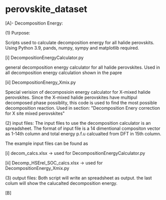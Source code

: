 # perovskite_dataset
[A]- Decomposition Energy:

(1) Purpose:

Scripts used to calculate decomposition energy for all halide perovskits.
Using Python 3.9, pands, numpy, sympy and matplotlib required.

[i] DecompositionEnergyCalculator.py

general decomposition energy calculator for all halide perovskites. Used in all decomposition energy calculation shown in the papre

[ii] DecompositionEnergy_Xmix.py

Special verision of decomposioin energy calculator for X-mixed halide perovskites. 
Since the X-mixed halide perovskites have multipul decomposed phase possiblity, this code is used to find the most possible decomposition reaction.
Used in section: "Decomposition Enery correction for X site mixed perovskites"


(2) input files:
The input files to use the decomposition calculator is an spreadsheet. 
The format of input file is a 14 dimentional compositon vector as 1-14th column and total energy p.f.u calcualted from DFT in 15th column.

The example input files can be found as 

[i] decom_calcs.xlsx -> used for DecompositionEnergyCalculator.py

[ii] Decomp_HSErel_SOC_calcs.xlsx -> used for DecompositionEnergy_Xmix.py

(3) output files:
Both script will write an spreadsheet as output. the last colum will show the calucalted decomposition energy.

[B]
